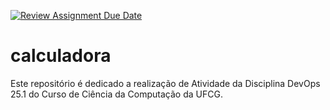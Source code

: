 [![Review Assignment Due Date](https://classroom.github.com/assets/deadline-readme-button-22041afd0340ce965d47ae6ef1cefeee28c7c493a6346c4f15d667ab976d596c.svg)](https://classroom.github.com/a/4qVHBKNB)
# calculadora

Este repositório é dedicado a realização de Atividade da Disciplina DevOps 25.1 do Curso de Ciência da Computação da UFCG.
